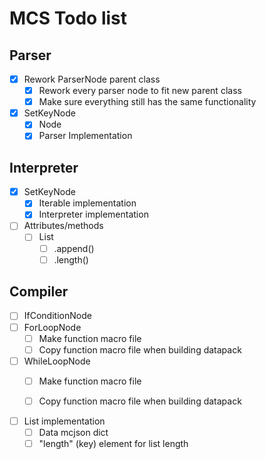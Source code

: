 # MCS Todo list

## Parser
  - [x] Rework ParserNode parent class
    - [x] Rework every parser node to fit new parent class
    - [x] Make sure everything still has the same functionality

  - [x] SetKeyNode
    - [x] Node
    - [x] Parser Implementation

## Interpreter
  - [x] SetKeyNode
    - [x] Iterable implementation
    - [x] Interpreter implementation

  - [ ] Attributes/methods
    - [ ] List
      - [ ] .append()
      - [ ] .length()

## Compiler
  - [ ] IfConditionNode
  - [ ] ForLoopNode
    - [ ] Make function macro file
    - [ ] Copy function macro file when building datapack
  - [ ] WhileLoopNode
    - [ ] Make function macro file
    - [ ] Copy function macro file when building datapack


  - [ ] List implementation
    - [ ] Data mcjson dict
    - [ ] "length" (key) element for list length
